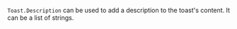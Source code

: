 `Toast.Description` can be used to add a description to the toast's content. It can be a list of strings.
